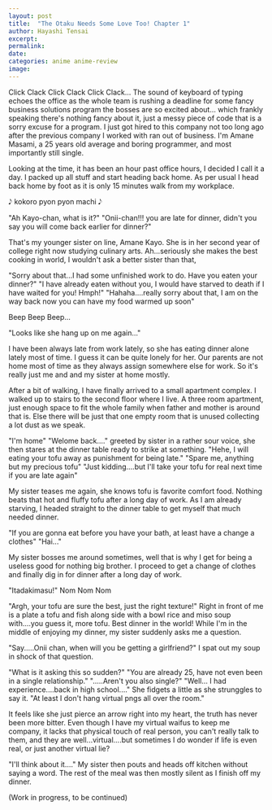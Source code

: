 ```yaml
---
layout: post
title:  "The Otaku Needs Some Love Too! Chapter 1"
author: Hayashi Tensai
excerpt: 
permalink:
date: 
categories: anime anime-review
image: 
---
```


Click Clack Click Clack Click Clack...
The sound of keyboard of typing echoes the office as the whole team is rushing a deadline for some fancy business solutions program the bosses are so excited about... which frankly speaking there's nothing fancy about it, just a messy piece of code that is a sorry excuse for a program. I just got hired to this company not too long ago after the previous company I worked with ran out of business. I'm Amane Masami, a 25 years old average and boring programmer, and most importantly still single.

Looking at the time, it has been an hour past office hours, I decided I call it a day. I packed up all stuff and start heading back home. As per usual I head back home by foot as it is only 15 minutes walk from my workplace.

𝅘𝅥𝅮 kokoro pyon pyon machi 𝅘𝅥𝅮

"Ah Kayo-chan, what is it?"
"Onii-chan!!! you are late for dinner, didn't you say you will come back earlier for dinner?"

That's my younger sister on line, Amane Kayo. She is in her second year of college right now studying culinary arts. Ah...seriously she makes the best cooking in world, I wouldn't ask a better sister than that,

"Sorry about that...I had some unfinished work to do. Have you eaten your dinner?"
"I have already eaten without you, I would have starved to death if I have waited for you! Hmph!"
"Hahaha....really sorry about that, I am on the way back now you can have my food warmed up soon"

Beep Beep Beep...

"Looks like she hang up on me again..."

I have been always late from work lately, so she has eating dinner alone lately most of time. I guess it can be quite lonely for her. Our parents are not home most of time as they always assign somewhere else for work. So it's really just me and and my sister at home mostly. 

After a bit of walking, I have finally arrived to a small apartment complex. I walked up to stairs to the second floor where I live. A three room apartment, just enough space to fit the whole family when father and mother is around that is. Else there will be just that one empty room that is unused collecting a lot dust as we speak.

"I'm home"
"Welome back...." greeted by sister in a rather sour voice, she then stares at the dinner table ready to strike at something. "Hehe, I will eating your tofu away as punishment for being late."
"Spare me, anything but my precious tofu"
"Just kidding....but I'll take your tofu for real next time if you are late again"

My sister teases me again, she knows tofu is favorite comfort food. Nothing beats that hot and fluffy tofu after a long day of work. As I am already starving, I headed straight to the dinner table to get myself that much needed dinner.

"If you are gonna eat before you have your bath, at least have a change a clothes"
"Hai..."

My sister bosses me around sometimes, well that is why I get for being a useless good for nothing big brother. I proceed to get a change of clothes and finally dig in for dinner after a long day of work.

"Itadakimasu!"
Nom Nom Nom

"Argh, your tofu are sure the best, just the right texture!" Right in front of me is a plate a tofu and fish along side with a bowl rice and miso soup with....you guess it, more tofu. Best dinner in the world! While I'm in the middle of enjoying my dinner, my sister suddenly asks me a question.

"Say.....Onii chan, when will you be getting a girlfriend?"
I spat out my soup in shock of that question.

"What is it asking this so sudden?"
"You are already 25, have not even been in a single relationship."
".....Aren't you also single?"
"Well... I had experience....back in high school...." She fidgets a little as she strunggles to say it. "At least I don't hang virtual pngs all over the room."

It feels like she just pierce an arrow right into my heart, the truth has never been more bitter. Even though I have my virtual waifus to keep me company, it lacks that physical touch of real person, you can't really talk to them, and they are well...virtual....but sometimes I do wonder if life is even real, or just another virtual lie?

"I'll think about it...."
My sister then pouts and heads off kitchen without saying a word. The rest of the meal was then mostly silent as I finish off my dinner.

(Work in progress, to be continued)
